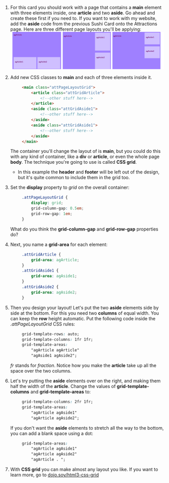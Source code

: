 1. For this card you should work with a page that contains a **main** element with three elements inside, one **article** and two **aside**. Go ahead and create these first if you need to. If you want to work with my website, add the **aside** code from the previous Sushi Card onto the Attractions page. Here are three different page layouts you'll be applying: ![](assets/GridLayouts_390_1200.png)

2. Add new CSS classes to **main** and each of three elements inside it.
   ```html
        <main class="attPageLayoutGrid">
            <article class="attGridArticle">
                <!--other stuff here-->
            </article>
            <aside class="attGridAside1">
                <!--other stuff here-->
            </aside>
            <aside class="attGridAside1">
                <!--other stuff here-->
            </aside>
        </main>
   ```
   The container you'll change the layout of is **main**, but you could do this with any kind of container, like a **div** or **article**, or even the whole page **body**. The technique you're going to use is called **CSS grid**.
   * In this example the **header** and **footer** will be left out of the design, but it's quite common to include them in the grid too.

3. Set the **display** property to _grid_ on the overall container:
   ```css
        .attPageLayoutGrid {
            display: grid;
            grid-column-gap: 0.5em;
            grid-row-gap: 1em;
        }
   ```
    What do you think the **grid-column-gap** and **grid-row-gap** properties do?

4. Next, you name a **grid-area** for each element: 
   ```css
        .attGridArticle {
            grid-area: agArticle;
        }
        .attGridAside1 {
            grid-area: agAside1;
        }
        .attGridAside2 {
            grid-area: agAside2;
        }
   ```
5. Then you design your layout! Let's put the two **aside** elements side by side at the bottom. For this you need two **columns** of equal width. You can keep the **row** height automatic. Put the following code inside the _.attPageLayoutGrid_ CSS rules:
   ```css
        grid-template-rows: auto;
        grid-template-columns: 1fr 1fr;
        grid-template-areas: 
            "agArticle agArticle"
            "agAside1 agAside2";
   ```
    _fr_ stands for _fraction_. Notice how you make the **article** take up all the space over the two columns.

6. Let's try putting the **aside** elements over on the right, and making them half the width of the **article**. Change the values of **grid-template-columns** and **grid-template-areas** to:
   ```css
        grid-template-columns: 2fr 1fr;
        grid-template-areas: 
            "agArticle agAside1"
            "agArticle agAside2";
   ```
   If you don't want the **aside** elements to stretch all the way to the bottom, you can add a blank space using a dot: 
   ```css
        grid-template-areas: 
            "agArticle agAside1"
            "agArticle agAside2"
            "agArticle . ";
   ```

7. With **CSS grid** you can make almost any layout you like. If you want to learn more, go to [dojo.soy/html3-css-grid](http://dojo.soy/html3-css-grid)
